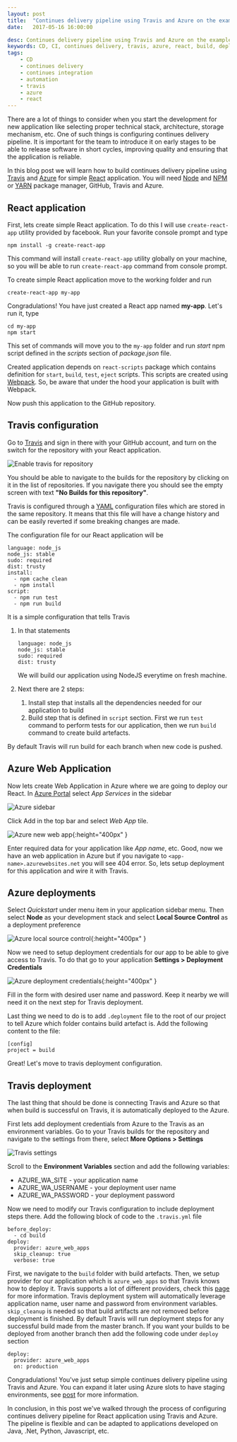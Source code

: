```yaml
---
layout: post
title:  "Continues delivery pipeline using Travis and Azure on the example of React application"
date:   2017-05-16 16:00:00

desc: Continues delivery pipeline using Travis and Azure on the example of React application
keywords: CD, CI, continues delivery, travis, azure, react, build, deploy, automation, github
tags:
    - CD
    - continues delivery
    - continues integration
    - automation
    - travis
    - azure
    - react
---
```


There are a lot of things to consider when you start the development for new application like selecting proper technical stack, architecture, storage mechanism, etc. One of such things is configuring continues delivery pipeline. It is important for the team to introduce it on early stages to be able to release software in short cycles, improving quality and ensuring that the application is reliable.

In this blog post we will learn how to build continues delivery pipeline using [Travis][travis] and [Azure][azure] for simple [React][react] application. You will need [Node][node] and [NPM][npm] or [YARN][yarn] package manager, GitHub, Travis and Azure.

## React application

First, lets create simple React application. To do this I will use `create-react-app` utility provided by  facebook. Run your favorite console prompt and type

```
npm install -g create-react-app
```

This command will install `create-react-app` utility globally on your machine, so you will be able to run `create-react-app` command from console prompt.

To create simple React application move to the working folder and run

```
create-react-app my-app
```

Congradulations! You have just created a React app named **my-app**. Let's run it, type

```
cd my-app
npm start
```

This set of commands will move you to the `my-app` folder and run *start* npm script defined in the *scripts* section of *package.json* file.

Created application depends on `react-scripts` package which contains definition for `start`, `build`, `test`, `eject` scripts. This scripts are created using [Webpack](https://webpack.github.io). So, be aware that under the hood your application  is built with Webpack.

Now push this application to the GitHub repository.

## Travis configuration

Go to [Travis][travis] and sign in there with your GitHub account, and turn on the switch for the repository with your React application.

![Enable travis for repository](/public/images/posts/4/repo-enable-travis.PNG)

You should be able to navigate to the builds for the repository by clicking on it in the list of repositories. If you navigate there you should see the empty screen with text **"No Builds for this repository"**.

Travis is configured through a [YAML][yaml] configuration files which are stored in the same repository. It means that this file will have a change history and can be easily reverted if some breaking changes are made.

The configuration file for our React application will be

```
language: node_js
node_js: stable
sudo: required
dist: trusty
install:
  - npm cache clean
  - npm install
script:
  - npm run test
  - npm run build

```

It is a simple configuration that tells Travis
1. In that statements
    ```
    language: node_js
    node_js: stable
    sudo: required
    dist: trusty
    ```

    We will build our application using NodeJS everytime on fresh machine.
2. Next there are 2 steps:
    1. Install step that installs all the dependencies needed for our application to build
    2. Build step that is defined in `script` section. First we run `test` command to perform tests for our application, then we run `build` command to create build artefacts.

By default Travis will run build for each branch when new code is pushed.

## Azure Web Application

Now lets create Web Application in Azure where we are going to deploy our React. In [Azure Portal][azure] select  *App Services* in the sidebar

![Azure sidebar](/public/images/posts/4/azure-sidebar.PNG)

Click Add in the top bar and select *Web App* tile.

![Azure new web app](/public/images/posts/4/azure-new-web-app.PNG){:height="400px" }

Enter required data for your application like *App name*, etc. Good, now we have an web application in Azure but if you navigate to `<app-name>.azurewebsites.net` you will see 404 error. So, lets setup deployment for this application and wire it with Travis.

## Azure deployments

Select *Quickstart* under menu item in your application  sidebar menu. Then select **Node** as your development stack and select **Local Source Control** as a deployment preference

![Azure local source control](/public/images/posts/4/azure-local-source-control.PNG){:height="400px" }

Now we need to setup deployment credentials for our app to be able to give access to Travis. To do that go to your application **Settings > Deployment Credentials**

![Azure deployment credentials](/public/images/posts/4/azure-deployment-cred.PNG){:height="400px" }

Fill in the form with desired user name and password. Keep it nearby we will need it on the next step for Travis deployment.

Last thing we need to do is to add `.deployment` file to the root of our project to tell Azure which folder contains build artefact is. Add the following content to the file:

```
[config]
project = build
```

Great! Let's move to travis deployment configuration.

## Travis deployment

The last thing that should be done is connecting Travis and Azure so that when build is successful on Travis, it is automatically deployed to the Azure.

First lets add deployment credentials from Azure to the Travis as an environment variables. Go to your Travis builds for the repository and navigate to the settings from there, select **More Options > Settings**

![Travis settings](/public/images/posts/4/travis-settings.PNG)

Scroll to the **Environment Variables** section and add the following variables:

* AZURE_WA_SITE - your application name
* AZURE_WA_USERNAME - your deployment user name
* AZURE_WA_PASSWORD - your deployment password

Now we need to modify our Travis configuration to include deployment steps there. Add the following block of code to the `.travis.yml` file

```
before_deploy:
  - cd build
deploy:
  provider: azure_web_apps
  skip_cleanup: true
  verbose: true
```

First, we navigate to the `build` folder with build artefacts. Then, we setup provider for our application which is `azure_web_apps` so that Travis knows how to deploy it. Travis supports a lot of different providers, check this [page][travis_deploy] for more information. Travis deployment system will automatically leverage application name, user name and password from environment variables. `skip_cleanup` is needed so that build artifacts are not removed before deployment is finished. By default Travis will run deployment steps for any successful build made from the master branch. If you want your builds to be deployed from another branch then add the following code under `deploy` section

```
deploy:
  provider: azure_web_apps
  on: production
```

Congradulations! You've just setup simple continues delivery pipeline using Travis and Azure. You can expand it later using Azure slots to have staging environments, see [post][azure_slot] for more information.

In conclusion, in this post we've walked through the process of configuring continues delivery pipeline for React application using Travis and Azure. The pipeline is flexible and can be adapted to applications developed on Java, .Net, Python, Javascript, etc.

[travis]:https://travis-ci.org/
[azure]: https://portal.azure.com
[react]: https://facebook.github.io/react/
[node]: https://nodejs.org
[npm]: https://www.npmjs.com
[yarn]: https://yarnpkg.com
[yaml]: https://en.wikipedia.org/wiki/YAML
[azure_slot]: https://docs.microsoft.com/en-us/azure/app-service-web/web-sites-staged-publishing
[travis_deploy]: https://docs.travis-ci.com/user/deployment/